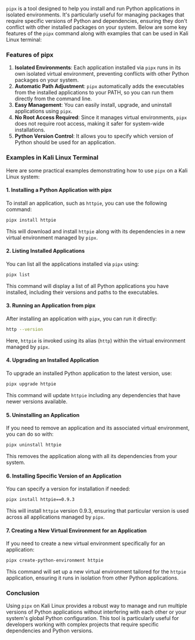  `pipx` is a tool designed to help you install and run Python applications in isolated environments. It's particularly useful for managing packages that require specific versions of Python and dependencies, ensuring they don't conflict with other installed packages on your system. Below are some key features of the `pipx` command along with examples that can be used in Kali Linux terminal:

### Features of pipx
1. **Isolated Environments**: Each application installed via `pipx` runs in its own isolated virtual environment, preventing conflicts with other Python packages on your system.
2. **Automatic Path Adjustment**: `pipx` automatically adds the executables from the installed applications to your PATH, so you can run them directly from the command line.
3. **Easy Management**: You can easily install, upgrade, and uninstall applications using `pipx`.
4. **No Root Access Required**: Since it manages virtual environments, `pipx` does not require root access, making it safer for system-wide installations.
5. **Python Version Control**: It allows you to specify which version of Python should be used for an application.

### Examples in Kali Linux Terminal
Here are some practical examples demonstrating how to use `pipx` on a Kali Linux system:

#### 1. Installing a Python Application with pipx
To install an application, such as `httpie`, you can use the following command:
```bash
pipx install httpie
```
This will download and install `httpie` along with its dependencies in a new virtual environment managed by `pipx`.

#### 2. Listing Installed Applications
You can list all the applications installed via `pipx` using:
```bash
pipx list
```
This command will display a list of all Python applications you have installed, including their versions and paths to the executables.

#### 3. Running an Application from pipx
After installing an application with `pipx`, you can run it directly:
```bash
http --version
```
Here, `httpie` is invoked using its alias (`http`) within the virtual environment managed by `pipx`.

#### 4. Upgrading an Installed Application
To upgrade an installed Python application to the latest version, use:
```bash
pipx upgrade httpie
```
This command will update `httpie` including any dependencies that have newer versions available.

#### 5. Uninstalling an Application
If you need to remove an application and its associated virtual environment, you can do so with:
```bash
pipx uninstall httpie
```
This removes the application along with all its dependencies from your system.

#### 6. Installing Specific Version of an Application
You can specify a version for installation if needed:
```bash
pipx install httpie==0.9.3
```
This will install `httpie` version 0.9.3, ensuring that particular version is used across all applications managed by `pipx`.

#### 7. Creating a New Virtual Environment for an Application
If you need to create a new virtual environment specifically for an application:
```bash
pipx create-python-environment httpie
```
This command will set up a new virtual environment tailored for the `httpie` application, ensuring it runs in isolation from other Python applications.

### Conclusion
Using `pipx` on Kali Linux provides a robust way to manage and run multiple versions of Python applications without interfering with each other or your system's global Python configuration. This tool is particularly useful for developers working with complex projects that require specific dependencies and Python versions.

